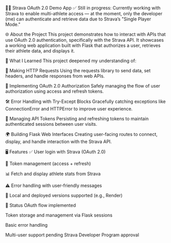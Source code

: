 🚴‍♂️ Strava OAuth 2.0 Demo App
✅ Still in progress: Currently working with Strava to enable multi-athlete access — at the moment, only the developer (me) can authenticate and retrieve data due to Strava’s "Single Player Mode."

🌐 About the Project
This project demonstrates how to interact with APIs that use OAuth 2.0 authentication, specifically with the Strava API. It showcases a working web application built with Flask that authorizes a user, retrieves their athlete data, and displays it.

🧠 What I Learned
This project deepened my understanding of:

📡 Making HTTP Requests
Using the requests library to send data, set headers, and handle responses from web APIs.

🔐 Implementing OAuth 2.0 Authorization
Safely managing the flow of user authorization using access and refresh tokens.

🛠️ Error Handling with Try-Except Blocks
Gracefully catching exceptions like ConnectionError and HTTPError to improve user experience.

🔄 Managing API Tokens
Persisting and refreshing tokens to maintain authenticated sessions between user visits.

🌍 Building Flask Web Interfaces
Creating user-facing routes to connect, display, and handle interaction with the Strava API.

🖥️ Features
✅ User login with Strava (OAuth 2.0)

🔑 Token management (access + refresh)

📊 Fetch and display athlete stats from Strava

⚠️ Error handling with user-friendly messages

🧪 Local and deployed versions supported (e.g., Render)

🧪 Status
 OAuth flow implemented

 Token storage and management via Flask sessions

 Basic error handling

 Multi-user support pending Strava Developer Program approval